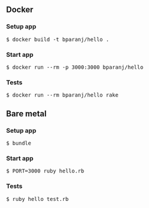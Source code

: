 ## Docker

### Setup app

<pre>
$ docker build -t bparanj/hello .
</pre>

### Start app

<pre>
$ docker run --rm -p 3000:3000 bparanj/hello
</pre>

### Tests

<pre>
$ docker run --rm bparanj/hello rake
</pre>

## Bare metal

### Setup app

<pre>
$ bundle
</pre>

### Start app

<pre>
$ PORT=3000 ruby hello.rb
</pre>

### Tests

<pre>
$ ruby hello_test.rb
</pre>

